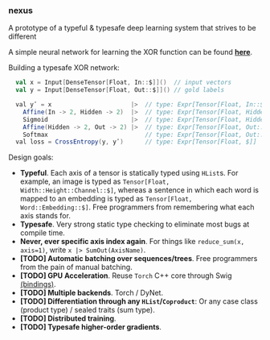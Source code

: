 ### nexus
A prototype of a typeful & typesafe deep learning system that strives to be different

A simple neural network for learning the XOR function can be found [**here**](https://github.com/ctongfei/nexus/blob/master/core/src/test/scala/nexus/XorTest.scala).

Building a typesafe XOR network:
```scala
  val x = Input[DenseTensor[Float, In::$]]()  // input vectors
  val y = Input[DenseTensor[Float, Out::$]]() // gold labels

  val yʹ = x                      |>  // type: Expr[Tensor[Float, In::$]]
    Affine(In -> 2, Hidden -> 2)  |>  // type: Expr[Tensor[Float, Hidden::$]]
    Sigmoid                       |>  // type: Expr[Tensor[Float, Hidden::$]]
    Affine(Hidden -> 2, Out -> 2) |>  // type: Expr[Tensor[Float, Out::$]]
    Softmax                           // type: Expr[Tensor[Float, Out::$]]
  val loss = CrossEntropy(y, yʹ)      // type: Expr[Tensor[Float, $]]
```

Design goals:

 - **Typeful**. Each axis of a tensor is statically typed using `HList`s. For example, an image is typed as `Tensor[Float, Width::Height::Channel::$]`, whereas a sentence in which each word is mapped to an embedding is typed as `Tensor[Float, Word::Embedding::$]`. Free programmers from remembering what each axis stands for.
 - **Typesafe**.  Very strong static type checking to eliminate most bugs at compile time.
 - **Never, ever specific axis index again**. For things like `reduce_sum(x, axis=1)`, write `x |> SumOut(AxisName)`.
 - **[TODO] Automatic batching over sequences/trees**. Free programmers from the pain of manual batching.
 - **[TODO] GPU Acceleration**. Reuse `Torch` C++ core through Swig [(bindings)](https://github.com/ctongfei/torch-swig-java).
 - **[TODO] Multiple backends**. Torch / DyNet.
 - **[TODO] Differentiation through any `HList`/`Coproduct`**: Or any case class (product type) / sealed traits (sum type).
 - **[TODO] Distributed training**.
 - **[TODO] Typesafe higher-order gradients**.
 